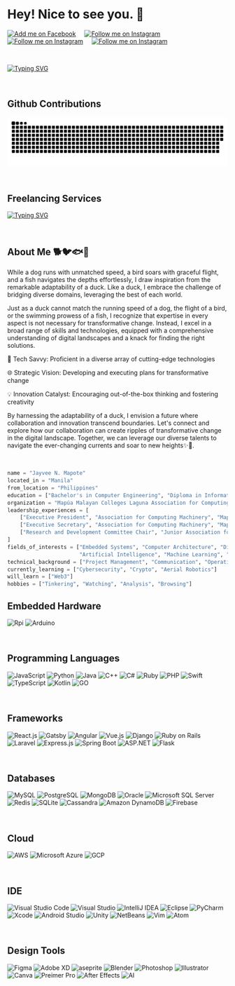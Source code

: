 # Hey! Nice to see you. 👋 

<!-- Social Badges https://github.com/alexandresanlim/Badges4-README.md-Profile -->
<p>
    <a href="https://www.facebook.com/JvMapote/"><img title="Add me on Facebook" src="https://img.shields.io/badge/Facebook-1877F2?style=for-the-badge&logo=facebook&logoColor=white" /></a>
    &#8287;&#8287;&#8287;
    <a href="https://www.instagram.com/jvmapote/"><img title="Follow me on Instagram" src="https://img.shields.io/badge/Instagram-E4405F?style=for-the-badge&logo=instagram&logoColor=white" /></a>
    &#8287;&#8287;&#8287;
    <a href="#"><img title="Follow me on Instagram" src="https://img.shields.io/badge/LinkedIn-0077B5?style=for-the-badge&logo=linkedin&logoColor=white" /></a>
    &#8287;&#8287;&#8287;
    <a href="mailto:mapotej@acm.org"><img title="Follow me on Instagram" src="https://img.shields.io/badge/Gmail-D14836?style=for-the-badge&logo=gmail&logoColor=white" /></a>
</p>

<p>&nbsp;</p>

<!-- Read ME Typing effect https://readme-typing-svg.herokuapp.com/demo/ -->
[![Typing SVG](https://readme-typing-svg.herokuapp.com?color=2196F3&size=22&width=650&lines=%7B%22Engr%22%3A+%22Jayvee+Navarro+Mapote%22%7D;%7B%22Currently%22%3A+%22Full-Duck+Developer%22%7D;%7B%22Majoring+in%22%3A+%22Computer+Engineering%22%7D)](https://git.io/typing-svg)

<p>&nbsp;</p>

## Github Contributions
![snake gif](https://github.com/JvMapote/JvMapote/blob/output/github-contribution-grid-snake.svg)

<p>&nbsp;</p>

## Freelancing Services

[![Typing SVG](https://readme-typing-svg.demolab.com?font=Fira+Code&weight=500&pause=1000&multiline=true&width=650&height=110&lines=Mag+ayos+nang+Aircon%2C+Ref%2C+Electricfan%2C+Tv%2C+etc.;Hack+nang+facebook+kapag+nalimutan+mo+password.;Bigas+to+electronics+Mastery+(Level+3);Demotivational+Speaker)](https://git.io/typing-svg)

<p>&nbsp;</p>

## About Me 🐕🐦🐟🦆
<p>While a dog runs with unmatched speed, a bird soars with graceful flight, and a fish navigates the depths effortlessly, I draw inspiration from the remarkable adaptability of a duck. Like a duck, I embrace the challenge of bridging diverse domains, leveraging the best of each world.</p>

<p>Just as a duck cannot match the running speed of a dog, the flight of a bird, or the swimming prowess of a fish, I recognize that expertise in every aspect is not necessary for transformative change. Instead, I excel in a broad range of skills and technologies, equipped with a comprehensive understanding of digital landscapes and a knack for finding the right solutions.</p>

<p>🔬 Tech Savvy: Proficient in a diverse array of cutting-edge technologies</p>
<p>🌐 Strategic Vision: Developing and executing plans for transformative change</p>
<p>💡 Innovation Catalyst: Encouraging out-of-the-box thinking and fostering creativity</p>

<p>By harnessing the adaptability of a duck, I envision a future where collaboration and innovation transcend boundaries. Let's connect and explore how our collaboration can create ripples of transformative change in the digital landscape. Together, we can leverage our diverse talents to navigate the ever-changing currents and soar to new heights✨🚀.</p>

<p>&nbsp;</p>

```python
name = "Jayvee N. Mapote"
located_in = "Manila"
from_location = "Philippines"
education = ["Bachelor's in Computer Engineering", "Diploma in Information and Communication Technologies"]
organization = "Mapúa Malayan Colleges Laguna Association for Computing Machinery Student Chapter"
leadership_experiences = [
    ["Executive President", "Association for Computing Machinery", "Mapúa Malayan Colleges Laguna", "2022-2023"],
    ["Executive Secretary", "Association for Computing Machinery", "Mapúa Malayan Colleges Laguna", "2021-2022"],
    ["Research and Development Committee Chair", "Junior Association for Computing Machinery", "2019-2020"]
]
fields_of_interests = ["Embedded Systems", "Computer Architecture", "Digital Systems Design", "Computer Vision",
                       "Artificial Intelligence", "Machine Learning", "Data Science"]
technical_background = ["Project Management", "Communication", "Operating Systems", "Network", "Software Engineering"]
currently_learning = ["Cybersecurity", "Crypto", "Aerial Robotics"]
will_learn = ["Web3"]
hobbies = ["Tinkering", "Watching", "Analysis", "Browsing"]
```



## Embedded Hardware

![Rpi](https://img.shields.io/badge/Raspberry%20Pi-A22846.svg?style=for-the-badge&logo=Raspberry-Pi&logoColor=white)
![Arduino](https://img.shields.io/badge/Arduino-00979D.svg?style=for-the-badge&logo=Arduino&logoColor=white)
<!-- + - ![]()+ -->

<p>&nbsp;</p>

## Programming Languages

![JavaScript](https://img.shields.io/badge/JavaScript-F7DF1E.svg?style=for-the-badge&logo=JavaScript&logoColor=F7DF1E)
![Python](https://img.shields.io/badge/Python-FFD43B?style=for-the-badge&logo=python&logoColor=darkgree)
![Java](https://img.shields.io/badge/Java-ED8B00?style=for-the-badge&logo=java&logoColor=white)
![C++](https://img.shields.io/badge/C++-00599C.svg?style=for-the-badge&logo=C++&logoColor=white)
![C#](https://img.shields.io/badge/C%23-239120?style=for-the-badge&logo=c-sharp&logoColor=white)
![Ruby](https://img.shields.io/badge/Ruby-CC342D.svg?style=for-the-badge&logo=Ruby&logoColor=white)
![PHP](https://img.shields.io/badge/PHP-777BB4.svg?style=for-the-badge&logo=PHP&logoColor=white)
![Swift](https://img.shields.io/badge/Swift-F05138.svg?style=for-the-badge&logo=Swift&logoColor=white)
![TypeScript](https://img.shields.io/badge/TypeScript-3178C6.svg?style=for-the-badge&logo=TypeScript&logoColor=white)
![Kotlin](https://img.shields.io/badge/Kotlin-7F52FF.svg?style=for-the-badge&logo=Kotlin&logoColor=white)
![GO](https://img.shields.io/badge/Go-00ADD8.svg?style=for-the-badge&logo=Go&logoColor=white)

<p>&nbsp;</p>

## Frameworks

![React.js](https://img.shields.io/badge/React-61DAFB.svg?style=for-the-badge&logo=React&logoColor=black)
![Gatsby](https://img.shields.io/badge/Gatsby-663399.svg?style=for-the-badge&logo=Gatsby&logoColor=white)
![Angular](https://img.shields.io/badge/Angular-DD0031.svg?style=for-the-badge&logo=Angular&logoColor=white)
![Vue.js](https://img.shields.io/badge/Vue.js-4FC08D.svg?style=for-the-badge&logo=vuedotjs&logoColor=white)
![Django](https://img.shields.io/badge/Django-092E20.svg?style=for-the-badge&logo=Django&logoColor=white)
![Ruby on Rails](https://img.shields.io/badge/Ruby%20on%20Rails-CC0000.svg?style=for-the-badge&logo=Ruby-on-Rails&logoColor=white)
![Laravel](https://img.shields.io/badge/Laravel-FF2D20.svg?style=for-the-badge&logo=Laravel&logoColor=white)
![Express.js](https://img.shields.io/badge/Express-000000.svg?style=for-the-badge&logo=Express&logoColor=white)
![Spring Boot](https://img.shields.io/badge/Spring%20Boot-6DB33F.svg?style=for-the-badge&logo=Spring-Boot&logoColor=white)
![ASP.NET](https://img.shields.io/badge/.NET-512BD4.svg?style=for-the-badge&logo=dotnet&logoColor=white)
![Flask](https://img.shields.io/badge/Flask-000000.svg?style=for-the-badge&logo=Flask&logoColor=white)

<p>&nbsp;</p>

## Databases

![MySQL](https://img.shields.io/badge/MySQL-4479A1.svg?style=for-the-badge&logo=MySQL&logoColor=white)
![PostgreSQL](https://img.shields.io/badge/PostgreSQL-4169E1.svg?style=for-the-badge&logo=PostgreSQL&logoColor=white)
![MongoDB](https://img.shields.io/badge/MongoDB-47A248.svg?style=for-the-badge&logo=MongoDB&logoColor=white)
![Oracle](https://img.shields.io/badge/Oracle-F80000.svg?style=for-the-badge&logo=Oracle&logoColor=white)
![Microsoft SQL Server](https://img.shields.io/badge/Microsoft%20SQL%20Server-CC2927.svg?style=for-the-badge&logo=Microsoft-SQL-Server&logoColor=white)
![Redis](https://img.shields.io/badge/Redis-DC382D.svg?style=for-the-badge&logo=Redis&logoColor=white)
![SQLite](https://img.shields.io/badge/SQLite-003B57.svg?style=for-the-badge&logo=SQLite&logoColor=white)
![Cassandra](https://img.shields.io/badge/Apache%20Cassandra-1287B1.svg?style=for-the-badge&logo=Apache-Cassandra&logoColor=white)
![Amazon DynamoDB](https://img.shields.io/badge/Amazon%20DynamoDB-4053D6.svg?style=for-the-badge&logo=Amazon-DynamoDB&logoColor=white)
![Firebase](https://img.shields.io/badge/Firebase-FFCA28.svg?style=for-the-badge&logo=Firebase&logoColor=black)


<p>&nbsp;</p>

## Cloud

![AWS](https://img.shields.io/badge/Amazon%20AWS-232F3E.svg?style=for-the-badge&logo=Amazon-AWS&logoColor=white)
![Microsoft Azure](https://img.shields.io/badge/Microsoft%20Azure-0078D4.svg?style=for-the-badge&logo=Microsoft-Azure&logoColor=white)
![GCP](https://img.shields.io/badge/Google%20Cloud-4285F4.svg?style=for-the-badge&logo=Google-Cloud&logoColor=white)

<p>&nbsp;</p>

## IDE 

![Visual Studio Code](https://img.shields.io/badge/Visual%20Studio%20Code-007ACC.svg?style=for-the-badge&logo=Visual-Studio-Code&logoColor=white)
![Visual Studio](https://img.shields.io/badge/Visual%20Studio-5C2D91.svg?style=for-the-badge&logo=Visual-Studio&logoColor=white)
![IntelliJ IDEA](https://img.shields.io/badge/IntelliJ%20IDEA-000000.svg?style=for-the-badge&logo=IntelliJ-IDEA&logoColor=white)
![Eclipse](https://img.shields.io/badge/Eclipse%20IDE-2C2255.svg?style=for-the-badge&logo=Eclipse-IDE&logoColor=white)
![PyCharm](https://img.shields.io/badge/PyCharm-000000.svg?style=for-the-badge&logo=PyCharm&logoColor=white)
![Xcode](https://img.shields.io/badge/Xcode-147EFB.svg?style=for-the-badge&logo=Xcode&logoColor=white)
![Android Studio](https://img.shields.io/badge/Android%20Studio-3DDC84.svg?style=for-the-badge&logo=Android-Studio&logoColor=white)
![Unity](https://img.shields.io/badge/Unity-FFFFFF.svg?style=for-the-badge&logo=Unity&logoColor=black)
![NetBeans](https://img.shields.io/badge/Apache%20NetBeans%20IDE-1B6AC6.svg?style=for-the-badge&logo=Apache-NetBeans-IDE&logoColor=white)
![Vim](https://img.shields.io/badge/Vim-019733.svg?style=for-the-badge&logo=Vim&logoColor=white)
![Atom](https://img.shields.io/badge/Atom-66595C.svg?style=for-the-badge&logo=Atom&logoColor=white)

<p>&nbsp;</p>

## Design Tools 

![Figma](https://img.shields.io/badge/Figma-F24E1E.svg?style=for-the-badge&logo=Figma&logoColor=white)
![Adobe XD](https://img.shields.io/badge/Adobe%20XD-FF61F6.svg?style=for-the-badge&logo=Adobe-XD&logoColor=white)
![aseprite](https://img.shields.io/badge/Aseprite-7D929E.svg?style=for-the-badge&logo=Aseprite&logoColor=white)
![Blender](https://img.shields.io/badge/Blender-F5792A.svg?style=for-the-badge&logo=Blender&logoColor=white)
![Photoshop](https://img.shields.io/badge/Adobe%20Photoshop-31A8FF.svg?style=for-the-badge&logo=Adobe-Photoshop&logoColor=white)
![Illustrator](https://img.shields.io/badge/Adobe%20Illustrator-FF9A00.svg?style=for-the-badge&logo=Adobe-Illustrator&logoColor=white)
![Canva](https://img.shields.io/badge/Canva-00C4CC.svg?style=for-the-badge&logo=Canva&logoColor=white)
![Preimer Pro](https://img.shields.io/badge/Adobe%20Premiere%20Pro-9999FF.svg?style=for-the-badge&logo=Adobe-Premiere-Pro&logoColor=white)
![After Effects](https://img.shields.io/badge/Adobe%20After%20Effects-9999FF.svg?style=for-the-badge&logo=Adobe-After-Effects&logoColor=white)
![AI](https://img.shields.io/badge/Adobe%20Illustrator-FF9A00.svg?style=for-the-badge&logo=Adobe-Illustrator&logoColor=white)


<p>&nbsp;</p>






